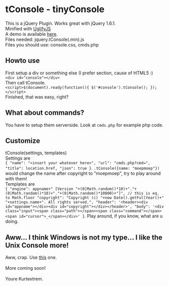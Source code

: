 tConsole - tinyConsole
========================
This is a jQuery Plugin. Works great with jQuery 1.6.1.<br>
Minified with [UglifyJS](http://marijnhaverbeke.nl/uglifyjs)<br>
A demo is available [here](http://kurtextrem.tk/console).<br>
Files needed: jquery.tConsole(.min).js<br>
Files you should use: console.css, cmds.php

Howto use
---------
First setup a div or something else (I prefer section, cause of HTML5 :)<br>
`<div id="console"></div>`<br>
Then call tConsole.<br>
`<script>$(document).ready(function(){ $('#console').tConsole(); });</script>`<br>
Finished, that was easy, right?<br>

What about commands?
--------------------
You have to setup them serverside. Look at `cmds.php` for example php code.

Customize
---------
tConsole(settings, templates)<br>
Settings are<br>
`{
	"name": "<insert your whatever here>",
	"url": "cmds.php?cmd=",
	"title": location.href,
	"json": true
}`. `.tConsole({name: "moepmoep"})` would change the name after copyright to "moepmoep", try to play around with them!<br>
Templates are<br>
`{
	"engine": appname+" [Version "+(0|Math.random()*10)+"."+(0|Math.random()*10)+"."+(0|Math.random()*10000)+"]", // this is eq. to Math.floor
	"copyright": "Copyright (c) "+new Date().getFullYear()+" "+settings.name+". All rights served.",
	"header": '<header><div id="appname"></div><div id="copyright"></div></header>',
	"body": '<div class="input"><span class="path"></span><span class="command"></span><span id="cursor">_</span></div>'
}`. Play around, if you know, what are u doing.

Aww... I think Windows is not my type... I like the Unix Console more!
----------------------------------------------------------------------
Aww, crap. Use [this](https://github.com/Evil-Code/UCE) one.<br>
<br>
More coming soon!<br>
<br>
Youre Kurtextrem.